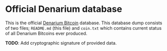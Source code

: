 <!-- -*- mode: markdown; coding: utf-8 -*- -->
# Official Denarium database

This is the official [Denarium Bitcoin](https://denarium.com) database. This database dump consists of two files; `README.md` (this file) and `coin.txt` which contains current status of all Denarium Bitcoins ever produced.

**TODO**: Add cryptographic signature of provided data.
